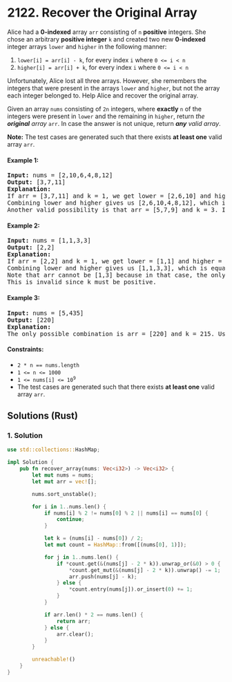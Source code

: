 # 2122. Recover the Original Array
Alice had a **0-indexed** array `arr` consisting of `n` **positive** integers. She chose an arbitrary **positive integer** `k` and created two new **0-indexed** integer arrays `lower` and `higher` in the following manner:

1. `lower[i] = arr[i] - k`, for every index `i` where `0 <= i < n`
2. `higher[i] = arr[i] + k`, for every index `i` where `0 <= i < n`

Unfortunately, Alice lost all three arrays. However, she remembers the integers that were present in the arrays `lower` and `higher`, but not the array each integer belonged to. Help Alice and recover the original array.

Given an array `nums` consisting of `2n` integers, where **exactly** `n` of the integers were present in `lower` and the remaining in `higher`, return *the **original** array* `arr`. In case the answer is not unique, return ***any** valid array*.

**Note:** The test cases are generated such that there exists **at least one** valid array `arr`.

#### Example 1:
<pre>
<strong>Input:</strong> nums = [2,10,6,4,8,12]
<strong>Output:</strong> [3,7,11]
<strong>Explanation:</strong>
If arr = [3,7,11] and k = 1, we get lower = [2,6,10] and higher = [4,8,12].
Combining lower and higher gives us [2,6,10,4,8,12], which is a permutation of nums.
Another valid possibility is that arr = [5,7,9] and k = 3. In that case, lower = [2,4,6] and higher = [8,10,12].
</pre>

#### Example 2:
<pre>
<strong>Input:</strong> nums = [1,1,3,3]
<strong>Output:</strong> [2,2]
<strong>Explanation:</strong>
If arr = [2,2] and k = 1, we get lower = [1,1] and higher = [3,3].
Combining lower and higher gives us [1,1,3,3], which is equal to nums.
Note that arr cannot be [1,3] because in that case, the only possible way to obtain [1,1,3,3] is with k = 0.
This is invalid since k must be positive.
</pre>

#### Example 3:
<pre>
<strong>Input:</strong> nums = [5,435]
<strong>Output:</strong> [220]
<strong>Explanation:</strong>
The only possible combination is arr = [220] and k = 215. Using them, we get lower = [5] and higher = [435].
</pre>

#### Constraints:
* `2 * n == nums.length`
* `1 <= n <= 1000`
* <code>1 <= nums[i] <= 10<sup>9</sup></code>
* The test cases are generated such that there exists **at least one** valid array `arr`.

## Solutions (Rust)

### 1. Solution
```Rust
use std::collections::HashMap;

impl Solution {
    pub fn recover_array(nums: Vec<i32>) -> Vec<i32> {
        let mut nums = nums;
        let mut arr = vec![];

        nums.sort_unstable();

        for i in 1..nums.len() {
            if nums[i] % 2 != nums[0] % 2 || nums[i] == nums[0] {
                continue;
            }

            let k = (nums[i] - nums[0]) / 2;
            let mut count = HashMap::from([(nums[0], 1)]);

            for j in 1..nums.len() {
                if *count.get(&(nums[j] - 2 * k)).unwrap_or(&0) > 0 {
                    *count.get_mut(&(nums[j] - 2 * k)).unwrap() -= 1;
                    arr.push(nums[j] - k);
                } else {
                    *count.entry(nums[j]).or_insert(0) += 1;
                }
            }

            if arr.len() * 2 == nums.len() {
                return arr;
            } else {
                arr.clear();
            }
        }

        unreachable!()
    }
}
```

